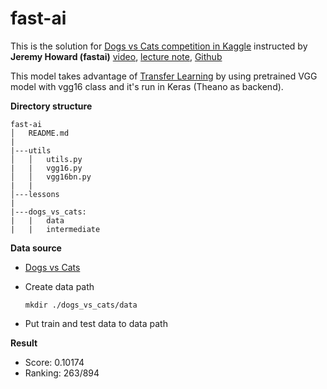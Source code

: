 # fast-ai
This is the solution for [Dogs vs Cats competition in Kaggle](https://www.kaggle.com/c/dogs-vs-cats-redux-kernels-edition) instructed by **Jeremy Howard (fastai)** [video](https://www.youtube.com/watch?v=e3aM6XTekJc&t=5474s), [lecture note](http://wiki.fast.ai/index.php/Lesson_2_Notes), [Github](https://github.com/fastai/courses/blob/master/deeplearning1/nbs/dogs_cats_redux.ipynb)

This model takes advantage of [Transfer Learning](http://cs231n.github.io/transfer-learning/) by using pretrained VGG model with vgg16 class and it's run in Keras (Theano as backend).

**Directory structure**
```
fast-ai
│   README.md
|
|---utils
│   │   utils.py
|   |   vgg16.py
│   │   vgg16bn.py
|   |
│---lessons
|   
|---dogs_vs_cats:
|   |   data
|   |   intermediate
```

**Data source**
- [Dogs vs Cats](https://www.kaggle.com/c/dogs-vs-cats)
 + Create data path
 
     ```mkdir ./dogs_vs_cats/data```
 + Put train and test data to data path
 
**Result**
- Score: 0.10174
- Ranking: 263/894
